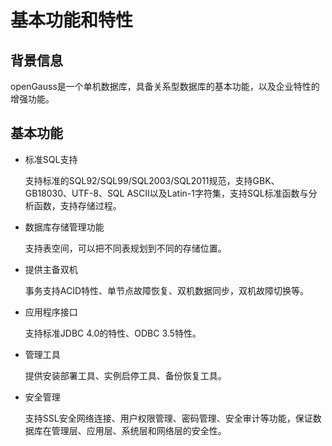 # 基本功能和特性<a name="ZH-CN_TOPIC_0289896511"></a>

## 背景信息<a name="zh-cn_topic_0283136538_zh-cn_topic_0239777185_zh-cn_topic_0231764142_zh-cn_topic_0059779329_section107976496546"></a>

openGauss是一个单机数据库，具备关系型数据库的基本功能，以及企业特性的增强功能。

## 基本功能<a name="zh-cn_topic_0283136538_zh-cn_topic_0239777185_zh-cn_topic_0231764142_zh-cn_topic_0059779329_s49fd96bd393743cd881eb12b902f1207"></a>

-   标准SQL支持

    支持标准的SQL92/SQL99/SQL2003/SQL2011规范，支持GBK、GB18030、UTF-8、SQL ASCII以及Latin-1字符集，支持SQL标准函数与分析函数，支持存储过程。

-   数据库存储管理功能

    支持表空间，可以把不同表规划到不同的存储位置。

-   提供主备双机

    事务支持ACID特性、单节点故障恢复、双机数据同步，双机故障切换等。

-   应用程序接口

    支持标准JDBC 4.0的特性、ODBC 3.5特性。

-   管理工具

    提供安装部署工具、实例启停工具、备份恢复工具。

-   安全管理

    支持SSL安全网络连接、用户权限管理、密码管理、安全审计等功能，保证数据库在管理层、应用层、系统层和网络层的安全性。
